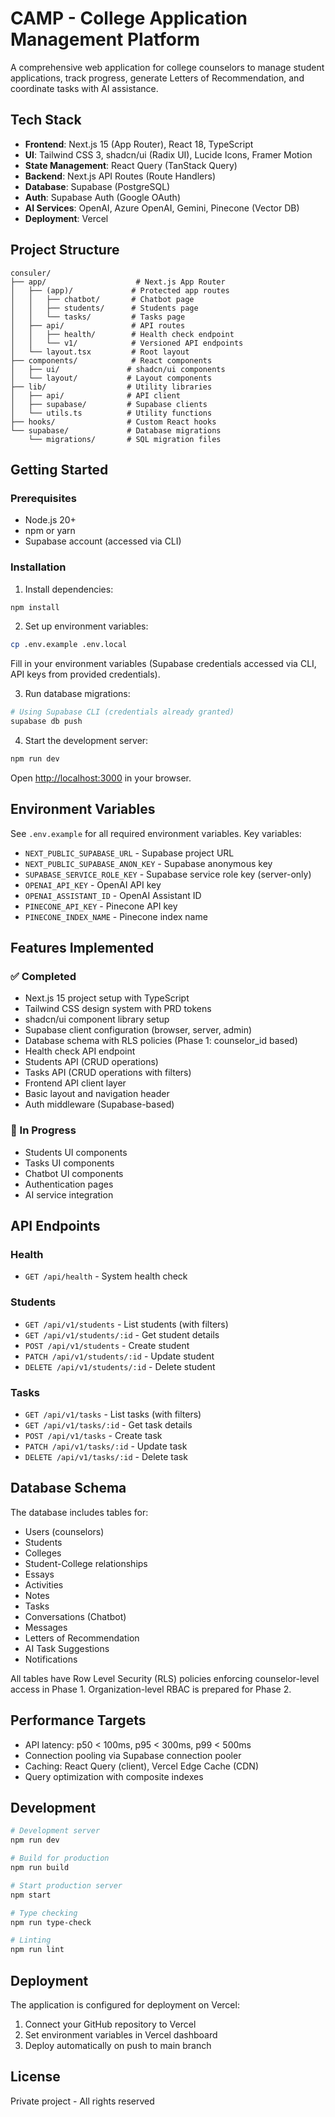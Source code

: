 # CAMP - College Application Management Platform

A comprehensive web application for college counselors to manage student applications, track progress, generate Letters of Recommendation, and coordinate tasks with AI assistance.

## Tech Stack

- **Frontend**: Next.js 15 (App Router), React 18, TypeScript
- **UI**: Tailwind CSS 3, shadcn/ui (Radix UI), Lucide Icons, Framer Motion
- **State Management**: React Query (TanStack Query)
- **Backend**: Next.js API Routes (Route Handlers)
- **Database**: Supabase (PostgreSQL)
- **Auth**: Supabase Auth (Google OAuth)
- **AI Services**: OpenAI, Azure OpenAI, Gemini, Pinecone (Vector DB)
- **Deployment**: Vercel

## Project Structure

```
consuler/
├── app/                    # Next.js App Router
│   ├── (app)/             # Protected app routes
│   │   ├── chatbot/       # Chatbot page
│   │   ├── students/      # Students page
│   │   └── tasks/         # Tasks page
│   ├── api/               # API routes
│   │   ├── health/        # Health check endpoint
│   │   └── v1/            # Versioned API endpoints
│   └── layout.tsx         # Root layout
├── components/            # React components
│   ├── ui/               # shadcn/ui components
│   └── layout/           # Layout components
├── lib/                  # Utility libraries
│   ├── api/              # API client
│   ├── supabase/         # Supabase clients
│   └── utils.ts          # Utility functions
├── hooks/                # Custom React hooks
└── supabase/             # Database migrations
    └── migrations/       # SQL migration files
```

## Getting Started

### Prerequisites

- Node.js 20+
- npm or yarn
- Supabase account (accessed via CLI)

### Installation

1. Install dependencies:
```bash
npm install
```

2. Set up environment variables:
```bash
cp .env.example .env.local
```

Fill in your environment variables (Supabase credentials accessed via CLI, API keys from provided credentials).

3. Run database migrations:
```bash
# Using Supabase CLI (credentials already granted)
supabase db push
```

4. Start the development server:
```bash
npm run dev
```

Open [http://localhost:3000](http://localhost:3000) in your browser.

## Environment Variables

See `.env.example` for all required environment variables. Key variables:

- `NEXT_PUBLIC_SUPABASE_URL` - Supabase project URL
- `NEXT_PUBLIC_SUPABASE_ANON_KEY` - Supabase anonymous key
- `SUPABASE_SERVICE_ROLE_KEY` - Supabase service role key (server-only)
- `OPENAI_API_KEY` - OpenAI API key
- `OPENAI_ASSISTANT_ID` - OpenAI Assistant ID
- `PINECONE_API_KEY` - Pinecone API key
- `PINECONE_INDEX_NAME` - Pinecone index name

## Features Implemented

### ✅ Completed
- Next.js 15 project setup with TypeScript
- Tailwind CSS design system with PRD tokens
- shadcn/ui component library setup
- Supabase client configuration (browser, server, admin)
- Database schema with RLS policies (Phase 1: counselor_id based)
- Health check API endpoint
- Students API (CRUD operations)
- Tasks API (CRUD operations with filters)
- Frontend API client layer
- Basic layout and navigation header
- Auth middleware (Supabase-based)

### 🚧 In Progress
- Students UI components
- Tasks UI components
- Chatbot UI components
- Authentication pages
- AI service integration

## API Endpoints

### Health
- `GET /api/health` - System health check

### Students
- `GET /api/v1/students` - List students (with filters)
- `GET /api/v1/students/:id` - Get student details
- `POST /api/v1/students` - Create student
- `PATCH /api/v1/students/:id` - Update student
- `DELETE /api/v1/students/:id` - Delete student

### Tasks
- `GET /api/v1/tasks` - List tasks (with filters)
- `GET /api/v1/tasks/:id` - Get task details
- `POST /api/v1/tasks` - Create task
- `PATCH /api/v1/tasks/:id` - Update task
- `DELETE /api/v1/tasks/:id` - Delete task

## Database Schema

The database includes tables for:
- Users (counselors)
- Students
- Colleges
- Student-College relationships
- Essays
- Activities
- Notes
- Tasks
- Conversations (Chatbot)
- Messages
- Letters of Recommendation
- AI Task Suggestions
- Notifications

All tables have Row Level Security (RLS) policies enforcing counselor-level access in Phase 1. Organization-level RBAC is prepared for Phase 2.

## Performance Targets

- API latency: p50 < 100ms, p95 < 300ms, p99 < 500ms
- Connection pooling via Supabase connection pooler
- Caching: React Query (client), Vercel Edge Cache (CDN)
- Query optimization with composite indexes

## Development

```bash
# Development server
npm run dev

# Build for production
npm run build

# Start production server
npm start

# Type checking
npm run type-check

# Linting
npm run lint
```

## Deployment

The application is configured for deployment on Vercel:

1. Connect your GitHub repository to Vercel
2. Set environment variables in Vercel dashboard
3. Deploy automatically on push to main branch

## License

Private project - All rights reserved

